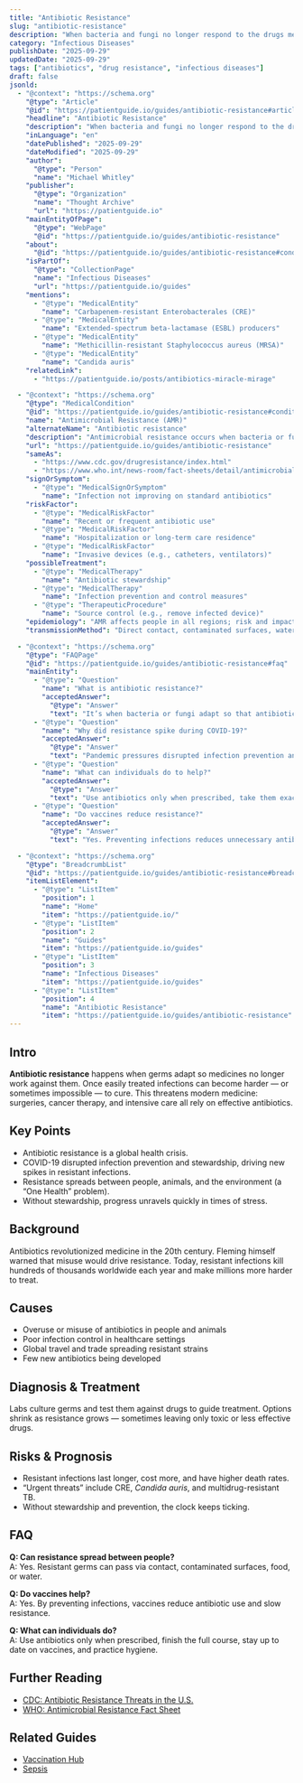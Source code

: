 ```yaml
---
title: "Antibiotic Resistance"
slug: "antibiotic-resistance"
description: "When bacteria and fungi no longer respond to the drugs meant to kill them, infections become harder — sometimes impossible — to treat."
category: "Infectious Diseases"
publishDate: "2025-09-29"
updatedDate: "2025-09-29"
tags: ["antibiotics", "drug resistance", "infectious diseases"]
draft: false
jsonld:
  - "@context": "https://schema.org"
    "@type": "Article"
    "@id": "https://patientguide.io/guides/antibiotic-resistance#article"
    "headline": "Antibiotic Resistance"
    "description": "When bacteria and fungi no longer respond to the drugs meant to kill them, infections become harder — sometimes impossible — to treat."
    "inLanguage": "en"
    "datePublished": "2025-09-29"
    "dateModified": "2025-09-29"
    "author":
      "@type": "Person"
      "name": "Michael Whitley"
    "publisher":
      "@type": "Organization"
      "name": "Thought Archive"
      "url": "https://patientguide.io"
    "mainEntityOfPage":
      "@type": "WebPage"
      "@id": "https://patientguide.io/guides/antibiotic-resistance"
    "about":
      "@id": "https://patientguide.io/guides/antibiotic-resistance#condition"
    "isPartOf":
      "@type": "CollectionPage"
      "name": "Infectious Diseases"
      "url": "https://patientguide.io/guides"
    "mentions":
      - "@type": "MedicalEntity"
        "name": "Carbapenem-resistant Enterobacterales (CRE)"
      - "@type": "MedicalEntity"
        "name": "Extended-spectrum beta-lactamase (ESBL) producers"
      - "@type": "MedicalEntity"
        "name": "Methicillin-resistant Staphylococcus aureus (MRSA)"
      - "@type": "MedicalEntity"
        "name": "Candida auris"
    "relatedLink":
      - "https://patientguide.io/posts/antibiotics-miracle-mirage"

  - "@context": "https://schema.org"
    "@type": "MedicalCondition"
    "@id": "https://patientguide.io/guides/antibiotic-resistance#condition"
    "name": "Antimicrobial Resistance (AMR)"
    "alternateName": "Antibiotic resistance"
    "description": "Antimicrobial resistance occurs when bacteria or fungi adapt so that medicines designed to kill them are no longer effective."
    "url": "https://patientguide.io/guides/antibiotic-resistance"
    "sameAs":
      - "https://www.cdc.gov/drugresistance/index.html"
      - "https://www.who.int/news-room/fact-sheets/detail/antimicrobial-resistance"
    "signOrSymptom":
      - "@type": "MedicalSignOrSymptom"
        "name": "Infection not improving on standard antibiotics"
    "riskFactor":
      - "@type": "MedicalRiskFactor"
        "name": "Recent or frequent antibiotic use"
      - "@type": "MedicalRiskFactor"
        "name": "Hospitalization or long-term care residence"
      - "@type": "MedicalRiskFactor"
        "name": "Invasive devices (e.g., catheters, ventilators)"
    "possibleTreatment":
      - "@type": "MedicalTherapy"
        "name": "Antibiotic stewardship"
      - "@type": "MedicalTherapy"
        "name": "Infection prevention and control measures"
      - "@type": "TherapeuticProcedure"
        "name": "Source control (e.g., remove infected device)"
    "epidemiology": "AMR affects people in all regions; risk and impact increase in healthcare settings and during system-wide stressors such as pandemics."
    "transmissionMethod": "Direct contact, contaminated surfaces, water or food; healthcare-associated spread is common."

  - "@context": "https://schema.org"
    "@type": "FAQPage"
    "@id": "https://patientguide.io/guides/antibiotic-resistance#faq"
    "mainEntity":
      - "@type": "Question"
        "name": "What is antibiotic resistance?"
        "acceptedAnswer":
          "@type": "Answer"
          "text": "It’s when bacteria or fungi adapt so that antibiotics or antifungals no longer work against them, making infections harder to treat."
      - "@type": "Question"
        "name": "Why did resistance spike during COVID-19?"
        "acceptedAnswer":
          "@type": "Answer"
          "text": "Pandemic pressures disrupted infection prevention and stewardship while increasing device use and hospital stays—conditions that favor resistant germs."
      - "@type": "Question"
        "name": "What can individuals do to help?"
        "acceptedAnswer":
          "@type": "Answer"
          "text": "Use antibiotics only when prescribed, take them exactly as directed, keep vaccinations up to date, and practice good hygiene."
      - "@type": "Question"
        "name": "Do vaccines reduce resistance?"
        "acceptedAnswer":
          "@type": "Answer"
          "text": "Yes. Preventing infections reduces unnecessary antibiotic use, which slows the spread of resistance."

  - "@context": "https://schema.org"
    "@type": "BreadcrumbList"
    "@id": "https://patientguide.io/guides/antibiotic-resistance#breadcrumbs"
    "itemListElement":
      - "@type": "ListItem"
        "position": 1
        "name": "Home"
        "item": "https://patientguide.io/"
      - "@type": "ListItem"
        "position": 2
        "name": "Guides"
        "item": "https://patientguide.io/guides"
      - "@type": "ListItem"
        "position": 3
        "name": "Infectious Diseases"
        "item": "https://patientguide.io/guides"
      - "@type": "ListItem"
        "position": 4
        "name": "Antibiotic Resistance"
        "item": "https://patientguide.io/guides/antibiotic-resistance"
---
```


## Intro
**Antibiotic resistance** happens when germs adapt so medicines no longer work against them. Once easily treated infections can become harder — or sometimes impossible — to cure. This threatens modern medicine: surgeries, cancer therapy, and intensive care all rely on effective antibiotics.

## Key Points
- Antibiotic resistance is a global health crisis.  
- COVID-19 disrupted infection prevention and stewardship, driving new spikes in resistant infections.  
- Resistance spreads between people, animals, and the environment (a “One Health” problem).  
- Without stewardship, progress unravels quickly in times of stress.  

## Background
Antibiotics revolutionized medicine in the 20th century. Fleming himself warned that misuse would drive resistance. Today, resistant infections kill hundreds of thousands worldwide each year and make millions more harder to treat.

## Causes
- Overuse or misuse of antibiotics in people and animals  
- Poor infection control in healthcare settings  
- Global travel and trade spreading resistant strains  
- Few new antibiotics being developed  

## Diagnosis & Treatment
Labs culture germs and test them against drugs to guide treatment. Options shrink as resistance grows — sometimes leaving only toxic or less effective drugs.

## Risks & Prognosis
- Resistant infections last longer, cost more, and have higher death rates.  
- “Urgent threats” include CRE, *Candida auris*, and multidrug-resistant TB.  
- Without stewardship and prevention, the clock keeps ticking.  

## FAQ
**Q: Can resistance spread between people?**  
A: Yes. Resistant germs can pass via contact, contaminated surfaces, food, or water.  

**Q: Do vaccines help?**  
A: Yes. By preventing infections, vaccines reduce antibiotic use and slow resistance.  

**Q: What can individuals do?**  
A: Use antibiotics only when prescribed, finish the full course, stay up to date on vaccines, and practice hygiene.  

## Further Reading
- [CDC: Antibiotic Resistance Threats in the U.S.](https://www.cdc.gov/drugresistance/biggest-threats.html)  
- [WHO: Antimicrobial Resistance Fact Sheet](https://www.who.int/news-room/fact-sheets/detail/antimicrobial-resistance)  

## Related Guides
- [Vaccination Hub](/guides/vaccination-hub)  
- [Sepsis](/guides/sepsis)  
